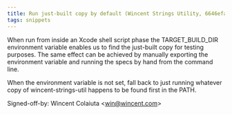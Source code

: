 ```yaml
---
title: Run just-built copy by default (Wincent Strings Utility, 6646efa)
tags: snippets
---
```


When run from inside an Xcode shell script phase the TARGET_BUILD_DIR environment variable enables us to find the just-built copy for testing purposes. The same effect can be achieved by manually exporting the environment variable and running the specs by hand from the command line.

When the environment variable is not set, fall back to just running whatever copy of wincent-strings-util happens to be found first in the PATH.

Signed-off-by: Wincent Colaiuta &lt;win@wincent.com&gt;
